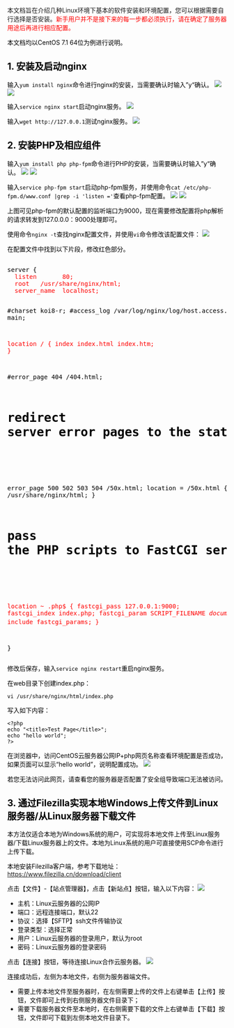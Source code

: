 本文档旨在介绍几种Linux环境下基本的软件安装和环境配置，您可以根据需要自行选择是否安装。<font color="red">新手用户并不是接下来的每一步都必须执行，请在确定了服务器用途后再进行相应配置。<font color="black">

本文档均以CentOS 7.1 64位为例进行说明。

## 1. 安装及启动nginx
输入`yum install nginx`命令进行nginx的安装，当需要确认时输入”y“确认。
![](https://mccdn.qcloud.com/static/img/61147e054115619d36e6905673152e90/image.png)
![](https://mccdn.qcloud.com/static/img/794e597a0e98fee3a01b1a84723d2f9f/image.png)

输入`service nginx start`启动nginx服务。
![](https://mccdn.qcloud.com/static/img/e3119ba3fcb6e4d47073fd15314be999/image.png)

输入`wget http://127.0.0.1`测试nginx服务。
![](https://mccdn.qcloud.com/static/img/0bb46762a9fe83ccd465d84000d559c3/image.png)

## 2. 安装PHP及相应组件
输入`yum install php php-fpm`命令进行PHP的安装，当需要确认时输入”y“确认。
![](https://mccdn.qcloud.com/static/img/ec8844bef38f70027a97143a688f2dfc/image.png)
![](https://mccdn.qcloud.com/static/img/5c2039fd3cc49c6e6956780bc08e47d7/image.png)

输入`service php-fpm start`启动php-fpm服务，并使用命令`cat /etc/php-fpm.d/www.conf |grep -i 'listen ='`查看php-fpm配置。
![](https://mccdn.qcloud.com/static/img/8be48384350b88c1a2f46a4d6ce8a773/image.png)
![](https://mccdn.qcloud.com/static/img/8f44a5ab11d6c6dd600b4fae0940d00f/image.png)

上图可见php-fpm的默认配置的监听端口为9000，现在需要修改配置将php解析的请求转发到127.0.0.0：9000处理即可。

使用命令`nginx -t`查找nginx配置文件，并使用`vi`命令修改该配置文件：
![](https://mccdn.qcloud.com/static/img/43addfa0593b6daa1fb19f957dad1425/image.png)

在配置文件中找到以下片段，修改红色部分。

<div class="code">
<p>
</p>
<pre>  
server {
 <font color="red"> listen       80;</font>
  <font color="red">root   /usr/share/nginx/html;</font>
 <font color="red"> server_name  localhost;</font>

  #charset koi8-r;
  #access_log  /var/log/nginx/log/host.access.log  main;

  <font color="red">location / {
      index  index.html index.htm;
  }</font>

  #error_page  404              /404.html;

  # redirect server error pages to the static page /50x.html
  #
  error_page   500 502 503 504  /50x.html;
  location = /50x.html {
      root   /usr/share/nginx/html;
  }

  # pass the PHP scripts to FastCGI server listening on 127.0.0.1:9000
  #
  <font color="red">location ~ \.php$ {
      fastcgi_pass   127.0.0.1:9000;
      fastcgi_index   index.php;
      fastcgi_param  SCRIPT_FILENAME  $document_root$fastcgi_script_name;
      include        fastcgi_params;
  }</font>
 
}
</pre>



修改后保存，输入`service nginx restart`重启nginx服务。

在web目录下创建index.php：

```
vi /usr/share/nginx/html/index.php
```

写入如下内容：

```
<?php
echo "<title>Test Page</title>";
echo "hello world";
?>
```

在浏览器中，访问CentOS云服务器公网IP+php网页名称查看环境配置是否成功，如果页面可以显示“hello world”，说明配置成功。
![](https://mccdn.qcloud.com/static/img/eaf3dc9799b156e706225c3687f0ae60/image.png)

若您无法访问此网页，请查看您的服务器是否配置了安全组导致端口无法被访问。

## 3. 通过Filezilla实现本地Windows上传文件到Linux服务器/从Linux服务器下载文件
本方法仅适合本地为Windows系统的用户，可实现将本地文件上传至Linux服务器/下载Linux服务器上的文件。本地为Linux系统的用户可直接使用SCP命令进行上传下载。

本地安装Filezilla客户端，参考下载地址：https://www.filezilla.cn/download/client

点击【文件】-【站点管理器】，点击【新站点】按钮，输入以下内容：
![](https://mccdn.qcloud.com/static/img/58132d70663ac9ce5169462eb9ccb944/image.png)

- 主机：Linux云服务器的公网IP
- 端口：远程连接端口，默认22
- 协议：选择【SFTP】ssh文件传输协议
- 登录类型：选择正常
- 用户：Linux云服务器的登录用户，默认为root
- 密码：Linux云服务器的登录密码

点击【连接】按钮，等待连接Linux合作云服务器。
![](https://mccdn.qcloud.com/static/img/6653190a5e08b34c83d1f3d9ed9a84f6/image.png)

连接成功后，左侧为本地文件，右侧为服务器端文件。
- 需要上传本地文件至服务器时，在左侧需要上传的文件上右键单击【上传】按钮，文件即可上传到右侧服务器文件目录下；
- 需要下载服务器文件至本地时，在右侧需要下载的文件上右键单击【下载】按钮，文件即可下载到左侧本地文件目录下。
